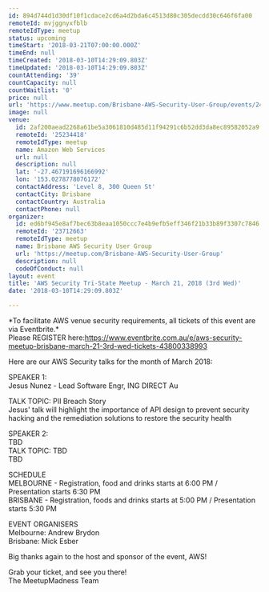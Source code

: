 ```yaml
---
id: 894d744d1d30df10f1cdace2cd6a4d2bda6c4513d80c305decdd30c646f6fa00
remoteId: mvjggnyxfblb
remoteIdType: meetup
status: upcoming
timeStart: '2018-03-21T07:00:00.000Z'
timeEnd: null
timeCreated: '2018-03-10T14:29:09.803Z'
timeUpdated: '2018-03-10T14:29:09.803Z'
countAttending: '39'
countCapacity: null
countWaitlist: '0'
price: null
url: 'https://www.meetup.com/Brisbane-AWS-Security-User-Group/events/247609998/'
image: null
venue:
  id: 2af200aead2268a61be5a3061810d485d11f94291c6b52dd3da8ec89582052a9
  remoteId: '25234418'
  remoteIdType: meetup
  name: Amazon Web Services
  url: null
  description: null
  lat: '-27.467191696166992'
  lon: '153.0278778076172'
  contactAddress: 'Level 8, 300 Queen St'
  contactCity: Brisbane
  contactCountry: Australia
  contactPhone: null
organizer:
  id: ed6bf945e8af7bec63b8eaa1050ccc7e4b9efb5eff346f21b33b89f3307c7846
  remoteId: '23712663'
  remoteIdType: meetup
  name: Brisbane AWS Security User Group
  url: 'https://meetup.com/Brisbane-AWS-Security-User-Group'
  description: null
  codeOfConduct: null
layout: event
title: 'AWS Security Tri-State Meetup - March 21, 2018 (3rd Wed)'
date: '2018-03-10T14:29:09.803Z'

---
```

<p>*To facilitate AWS venue security requirements, all tickets of this event are via Eventbrite.*<br/>Please REGISTER here:<a href="https://www.eventbrite.com.au/e/aws-security-meetup-brisbane-march-21-3rd-wed-tickets-43800338993" class="linkified">https://www.eventbrite.com.au/e/aws-security-meetup-brisbane-march-21-3rd-wed-tickets-43800338993</a></p> <p>Here are our AWS Security talks for the month of March 2018:</p> <p>SPEAKER 1:<br/>Jesus Nunez - Lead Software Engr, ING DIRECT Au</p> <p>TALK TOPIC: PII Breach Story<br/>Jesus' talk will highlight the importance of API design to prevent security hacking and the remediation solutions to restore the security health</p> <p>SPEAKER 2:<br/>TBD<br/>TALK TOPIC: TBD<br/>TBD</p> <p>SCHEDULE<br/>MELBOURNE - Registration, food and drinks starts at 6:00 PM / Presentation starts 6:30 PM<br/>BRISBANE - Registration, foods and drinks starts at 5:00 PM / Presentation starts 5:30 PM</p> <p>EVENT ORGANISERS<br/>Melbourne: Andrew Brydon<br/>Brisbane: Mick Esber</p> <p>Big thanks again to the host and sponsor of the event, AWS!</p> <p>Grab your ticket, and see you there!<br/>The MeetupMadness Team</p>
